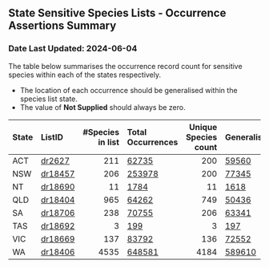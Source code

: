 ## State Sensitive Species Lists - Occurrence Assertions Summary 
### Date Last Updated: 2024-06-04

 The table below summarises the occurrence record count for sensitive species                    within each of the states respectively.

 * The location of each occurrence should be generalised within the species list state. 
 * The value of **Not Supplied** should always be zero. 

| State   | ListID                                                                |   #Species in list | Total Occurrences                                                                                                                     |   Unique Species count | Generalised                                                                                                                                                      | Already Generalised                                                                                                                                                    |  Not Supplied                                                                                                                                       |
|:--------|:----------------------------------------------------------------------|-------------------:|:--------------------------------------------------------------------------------------------------------------------------------------|-----------------------:|:-----------------------------------------------------------------------------------------------------------------------------------------------------------------|:-----------------------------------------------------------------------------------------------------------------------------------------------------------------------|:----------------------------------------------------------------------------------------------------------------------------------------------------|
| ACT     | [dr2627](https://lists-test.ala.org.au/speciesListItem/list/dr2627)   |                211 | [62735](https://biocache-test.ala.org.au/occurrence/search?q=species_list_uid%3Adr2627&fq=state%3A%22Australian+Capital+Territory%22) |                    200 | [59560](https://biocache-test.ala.org.au/occurrence/search?q=species_list_uid%3Adr2627&fq=sensitive%3Ageneralised&fq=state%3A%22Australian+Capital+Territory%22) | [3175](https://biocache-test.ala.org.au/occurrence/search?q=species_list_uid%3Adr2627&fq=sensitive%3AalreadyGeneralised&fq=state%3A%22Australian+Capital+Territory%22) | [0](https://biocache-test.ala.org.au/occurrence/search?q=species_list_uid%3Adr2627&fq=-sensitive%3A*&fq=state%3A%22Australian+Capital+Territory%22) |
| NSW     | [dr18457](https://lists-test.ala.org.au/speciesListItem/list/dr18457) |                206 | [253978](https://biocache-test.ala.org.au/occurrence/search?q=species_list_uid%3Adr18457&fq=state%3A%22New+South+Wales%22)            |                    200 | [77345](https://biocache-test.ala.org.au/occurrence/search?q=species_list_uid%3Adr18457&fq=sensitive%3Ageneralised&fq=state%3A%22New+South+Wales%22)             | [176149](https://biocache-test.ala.org.au/occurrence/search?q=species_list_uid%3Adr18457&fq=sensitive%3AalreadyGeneralised&fq=state%3A%22New+South+Wales%22)           | [484](https://biocache-test.ala.org.au/occurrence/search?q=species_list_uid%3Adr18457&fq=-sensitive%3A*&fq=state%3A%22New+South+Wales%22)           |
| NT      | [dr18690](https://lists-test.ala.org.au/speciesListItem/list/dr18690) |                 11 | [1784](https://biocache-test.ala.org.au/occurrence/search?q=species_list_uid%3Adr18690&fq=state%3A%22Northern+Territory%22)           |                     11 | [1618](https://biocache-test.ala.org.au/occurrence/search?q=species_list_uid%3Adr18690&fq=sensitive%3Ageneralised&fq=state%3A%22Northern+Territory%22)           | [166](https://biocache-test.ala.org.au/occurrence/search?q=species_list_uid%3Adr18690&fq=sensitive%3AalreadyGeneralised&fq=state%3A%22Northern+Territory%22)           | [0](https://biocache-test.ala.org.au/occurrence/search?q=species_list_uid%3Adr18690&fq=-sensitive%3A*&fq=state%3A%22Northern+Territory%22)          |
| QLD     | [dr18404](https://lists-test.ala.org.au/speciesListItem/list/dr18404) |                965 | [64262](https://biocache-test.ala.org.au/occurrence/search?q=species_list_uid%3Adr18404&fq=state%3A%22Queensland%22)                  |                    749 | [50436](https://biocache-test.ala.org.au/occurrence/search?q=species_list_uid%3Adr18404&fq=sensitive%3Ageneralised&fq=state%3A%22Queensland%22)                  | [13816](https://biocache-test.ala.org.au/occurrence/search?q=species_list_uid%3Adr18404&fq=sensitive%3AalreadyGeneralised&fq=state%3A%22Queensland%22)                 | [10](https://biocache-test.ala.org.au/occurrence/search?q=species_list_uid%3Adr18404&fq=-sensitive%3A*&fq=state%3A%22Queensland%22)                 |
| SA      | [dr18706](https://lists-test.ala.org.au/speciesListItem/list/dr18706) |                238 | [70755](https://biocache-test.ala.org.au/occurrence/search?q=species_list_uid%3Adr18706&fq=state%3A%22South+Australia%22)             |                    206 | [63341](https://biocache-test.ala.org.au/occurrence/search?q=species_list_uid%3Adr18706&fq=sensitive%3Ageneralised&fq=state%3A%22South+Australia%22)             | [7283](https://biocache-test.ala.org.au/occurrence/search?q=species_list_uid%3Adr18706&fq=sensitive%3AalreadyGeneralised&fq=state%3A%22South+Australia%22)             | [131](https://biocache-test.ala.org.au/occurrence/search?q=species_list_uid%3Adr18706&fq=-sensitive%3A*&fq=state%3A%22South+Australia%22)           |
| TAS     | [dr18692](https://lists-test.ala.org.au/speciesListItem/list/dr18692) |                  3 | [199](https://biocache-test.ala.org.au/occurrence/search?q=species_list_uid%3Adr18692&fq=state%3A%22Tasmania%22)                      |                      3 | [197](https://biocache-test.ala.org.au/occurrence/search?q=species_list_uid%3Adr18692&fq=sensitive%3Ageneralised&fq=state%3A%22Tasmania%22)                      | [2](https://biocache-test.ala.org.au/occurrence/search?q=species_list_uid%3Adr18692&fq=sensitive%3AalreadyGeneralised&fq=state%3A%22Tasmania%22)                       | [0](https://biocache-test.ala.org.au/occurrence/search?q=species_list_uid%3Adr18692&fq=-sensitive%3A*&fq=state%3A%22Tasmania%22)                    |
| VIC     | [dr18669](https://lists-test.ala.org.au/speciesListItem/list/dr18669) |                137 | [83792](https://biocache-test.ala.org.au/occurrence/search?q=species_list_uid%3Adr18669&fq=state%3A%22Victoria%22)                    |                    136 | [72552](https://biocache-test.ala.org.au/occurrence/search?q=species_list_uid%3Adr18669&fq=sensitive%3Ageneralised&fq=state%3A%22Victoria%22)                    | [11199](https://biocache-test.ala.org.au/occurrence/search?q=species_list_uid%3Adr18669&fq=sensitive%3AalreadyGeneralised&fq=state%3A%22Victoria%22)                   | [41](https://biocache-test.ala.org.au/occurrence/search?q=species_list_uid%3Adr18669&fq=-sensitive%3A*&fq=state%3A%22Victoria%22)                   |
| WA      | [dr18406](https://lists-test.ala.org.au/speciesListItem/list/dr18406) |               4535 | [648581](https://biocache-test.ala.org.au/occurrence/search?q=species_list_uid%3Adr18406&fq=state%3A%22Western+Australia%22)          |                   4184 | [589610](https://biocache-test.ala.org.au/occurrence/search?q=species_list_uid%3Adr18406&fq=sensitive%3Ageneralised&fq=state%3A%22Western+Australia%22)          | [41606](https://biocache-test.ala.org.au/occurrence/search?q=species_list_uid%3Adr18406&fq=sensitive%3AalreadyGeneralised&fq=state%3A%22Western+Australia%22)          | [17365](https://biocache-test.ala.org.au/occurrence/search?q=species_list_uid%3Adr18406&fq=-sensitive%3A*&fq=state%3A%22Western+Australia%22)       |
